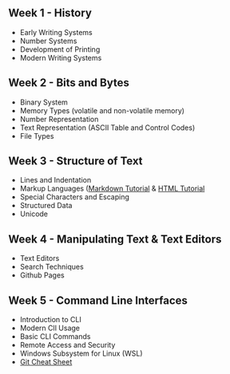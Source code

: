 ## Week 1 - History
- Early Writing Systems
- Number Systems
- Development of Printing
- Modern Writing Systems
## Week 2 - Bits and Bytes
- Binary System 
- Memory Types (volatile and non-volatile memory)
- Number Representation
- Text Representation (ASCII Table and Control Codes)
- File Types
## Week 3 - Structure of Text
- Lines and Indentation
- Markup Languages ([Markdown Tutorial](https://docs.github.com/en/get-started/writing-on-github/getting-started-with-writing-and-formatting-on-github/basic-writing-and-formatting-syntax) & [HTML Tutorial](https://www.geeksforgeeks.org/html-tutorial/)
- Special Characters and Escaping
- Structured Data
- Unicode
## Week 4 - Manipulating Text & Text Editors
- Text Editors
- Search Techniques
- Github Pages
## Week 5 - Command Line Interfaces
- Introduction to CLI
- Modern ClI Usage
- Basic CLI Commands
- Remote Access and Security
- Windows Subsystem for Linux (WSL)
- [Git Cheat Sheet](https://education.github.com/git-cheat-sheet-education.pdf)

